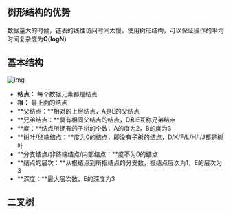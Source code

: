 ## 树形结构的优势

数据量大的时候，链表的线性访问时间太慢，使用树形结构，可以保证操作的平均时间复杂度为**O(logN)** 

## 基本结构

![img](E:\MyNote\Note\数据结构\801753-20160212120244792-2033644242.png)

- **结点：** 每个数据元素都是结点
- **根：** 最上面的结点
- **父结点：**相对的上层结点，A是E的父结点
- **兄弟结点：**具有相同父结点的结点，D和E互称兄弟结点
- **度：**结点所拥有的子树的个数，A的度为2，B的度为3
- **树叶/终端结点：**度为0的结点，即没有子树的结点，D/K/F/L/H/I/J都是树叶
- **分支结点/非终端结点/内部结点：**度不为0的结点
- **结点的层次：**从根结点到所指结点的分支数，根结点层次为1，E的层次为3
- **深度：**最大层次数，E的深度为3

## 二叉树

